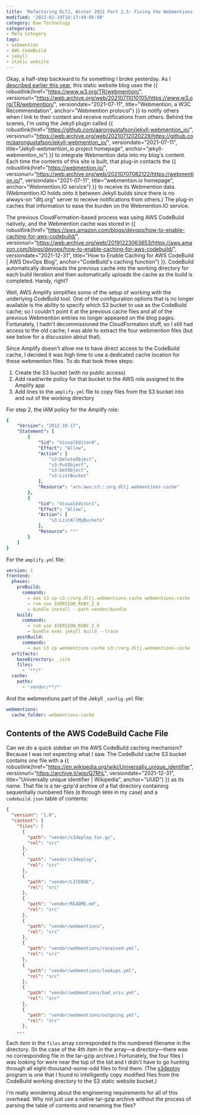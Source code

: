 ```yaml
---
title: 'Refactoring DLTJ, Winter 2021 Part 2.5: Fixing the Webmentions Cache'
modified: '2022-02-19T18:17:49-05:00'
category: Raw Technology
categories:
- Meta Category
tags:
- webmention
- AWS CodeBuild
- jekyll
- static website
---
```

Okay, a half-step backward to fix something I broke yesterday. 
As I [described earlier this year](https://dltj.org/article/dltj-with-webmention/), this static website blog uses the {{ robustlink(href="https://www.w3.org/TR/webmention/", versionurl="https://web.archive.org/web/20210711010105/https://www.w3.org/TR/webmention/", versiondate="2021-07-11", title="Webmention, a W3C Recommendation", anchor="Webmention protocol") }} to notify others when I link to their content and receive notifications from others. 
Behind the scenes, I'm using the Jekyll plugin called {{ robustlink(href="https://github.com/aarongustafson/jekyll-webmention_io/", versionurl="https://web.archive.org/web/20210712020229/https://github.com/aarongustafson/jekyll-webmention_io/", versiondate="2021-07-11", title="Jekyll-webmention_io project homepage", anchor="jekyll-webmention_io") }} to integrate Webmention data into my blog's content. 
Each time the contents of this site is built, that plug-in contacts the {{ robustlink(href="https://webmention.io/", versionurl="https://web.archive.org/web/20210707082122/https://webmention.io/", versiondate="2021-07-11", title="webmention.io homepage", anchor="Webmention.IO service") }} to receive its Webmention data. 
(Webmention.IO holds onto it between Jekyll builds since there is no always-on "dltj.org" server to receive notifications from others.) 
The plug-in caches that information to ease the burden on the Webmention.IO service.

The previous CloudFormation-based process was using AWS CodeBuild natively, and the Webmention cache was stored in {{ robustlink(href="https://aws.amazon.com/blogs/devops/how-to-enable-caching-for-aws-codebuild/", versionurl="https://web.archive.org/web/20191223063653/https://aws.amazon.com/blogs/devops/how-to-enable-caching-for-aws-codebuild/", versiondate="2021-12-31", title="How to Enable Caching for AWS CodeBuild | AWS DevOps Blog", anchor="CodeBuild's caching function") }}.
CodeBuild automatically downloads the previous cache into the working directory for each build iteration and then automatically uploads the cache as the build is completed. 
Handy, right?

Well, AWS Amplify simplifies some of the setup of working with the underlying CodeBuild tool. 
One of the configuration options that is no longer available is the ability to specify which S3 bucket to use as the CodeBuild cache; so I couldn't point it at the previous cache files and all of the previous Webmention entries no longer appeared on the blog pages. 
Fortunately, I hadn't decommissioned the CloudFormation stuff, so I still had access to the old cache; I was able to extract the four webmention files (but see below for a discussion about that).

Since Amplify doesn't allow me to have direct access to the CodeBuild cache, I decided it was high time to use a dedicated cache location for these webmention files. 
To do that took three steps:
1. Create the S3 bucket (with no public access)
2. Add read/write policy for that bucket to the AWS role assigned to the Amplify app
3. Add lines to the `amplify.yml` file to copy files from the S3 bucket into and out of the working directory

For step 2, the IAM policy for the Amplify role:
```yaml
{
    "Version": "2012-10-17",
    "Statement": [
        {
            "Sid": "VisualEditor0",
            "Effect": "Allow",
            "Action": [
                "s3:DeleteObject",
                "s3:PutObject",
                "s3:GetObject",
                "s3:ListBucket"
            ],
            "Resource": "arn:aws:s3:::org.dltj.webmentions-cache"
        },
        {
            "Sid": "VisualEditor1",
            "Effect": "Allow",
            "Action": [
                "s3:ListAllMyBuckets"
            ],
            "Resource": "*"
        }
    ]
}
```

For the `amplify.yml` file:

```yaml
version: 1
frontend:
  phases:
    preBuild:
      commands:
        - aws s3 cp s3://org.dltj.webmentions-cache webmentions-cache --recursive
        - rvm use $VERSION_RUBY_2_6
        - bundle install --path vendor/bundle
    build:
      commands:
        - rvm use $VERSION_RUBY_2_6
        - bundle exec jekyll build --trace
    postBuild:
      commands:
        - aws s3 cp webmentions-cache s3://org.dltj.webmentions-cache --recursive
  artifacts:
    baseDirectory: _site
    files:
      - '**/*'
  cache:
    paths:
      - 'vendor/**/*'
```

And the webmentions part of the Jekyll `_config.yml` file:

```yaml
webmentions:
  cache_folder: webmentions-cache
```

## Contents of the AWS CodeBuild Cache File
Can we do a quick sidebar on the AWS CodeBuild caching mechanism? 
Because I was not expecting what I saw.
The CodeBuild cache S3 bucket contains one file with a {{ robustlink(href="https://en.wikipedia.org/wiki/Universally_unique_identifier", versionurl="https://archive.li/wip/Q7RhL", versiondate="2021-12-31", title="Universally unique identifier | Wikipedia", anchor="UUID") }} as its name. 
That file is a tar-gzip'd archive of a flat directory containing sequentially numbered files (`0` through `8099` in my case) and a `codebuild.json` table of contents:

```json
{
  "version": "1.0",
  "content": {
    "files": [
      {
        "path": "vendor/s3deploy.tar.gz",
        "rel": "src"
      },
      {
        "path": "vendor/s3deploy",
        "rel": "src"
      },
      {
        "path": "vendor/LICENSE",
        "rel": "src"
      },
      {
        "path": "vendor/README.md",
        "rel": "src"
      },
      {
        "path": "vendor/webmentions",
        "rel": "src"
      },
      {
        "path": "vendor/webmentions/received.yml",
        "rel": "src"
      },
      {
        "path": "vendor/webmentions/lookups.yml",
        "rel": "src"
      },
      {
        "path": "vendor/webmentions/bad_uris.yml",
        "rel": "src"
      },
      {
        "path": "vendor/webmentions/outgoing.yml",
        "rel": "src"
      },
    ...
```

Each item in the `files` array corresponded to the numbered filename in the directory. 
(In the case of the 4th item in the array—a directory—there was no corresponding file in the tar-gzip archive.) 
Fortunately, the four files I was looking for were near the top of the list and I didn't have to go hunting through all eight-thousand-some-odd files to find them.
(The [s3deploy](https://github.com/dltj/s3deploy) program is one that I found to intelligently copy modified files from the CodeBuild working directory to the S3 static website bucket.)

I'm really wondering about the engineering requirements for all of this overhead. 
Why not just use a native tar-gzip archive without the process of parsing the table of contents and renaming the files?